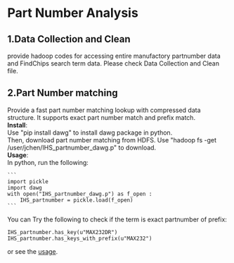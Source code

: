 # Part Number Analysis
## 1.Data Collection and Clean
  provide hadoop codes for accessing entire manufactory partnumber data and FindChips search term data.
  Please check Data Collection and Clean file.
## 2.Part Number matching
  Provide a fast part number matching lookup with compressed data structure. It supports exact part number match and prefix match.<br />
  **Install**: <br />
    Use "pip install dawg" to install dawg package in python.<br />
    Then, download part number matching from HDFS. Use "hadoop fs -get /user/jchen/IHS_partnumber_dawg.p" to download.<br />
  **Usage**:<br />
    In python, run the following:
    
    ```
    import pickle
    import dawg
    with open("IHS_partnumber_dawg.p") as f_open :
        IHS_partnumber = pickle.load(f_open)
    ```
 
 You can Try the following to check if the term is exact partnumber of prefix:
   
   ```
   IHS_partnumber.has_key(u"MAX232DR")
   IHS_partnumber.has_keys_with_prefix(u"MAX232")
   ```
 
or see the [usage](http://dawg.readthedocs.org/en/latest/).
